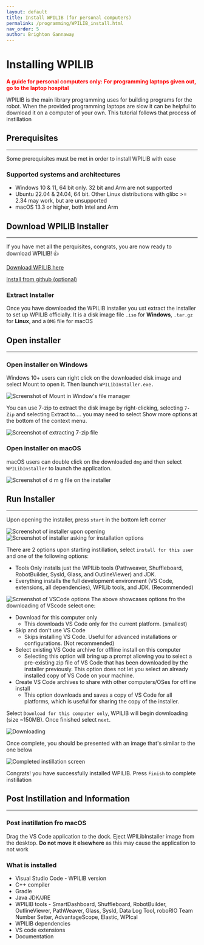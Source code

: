 ```yaml
---
layout: default
title: Install WPILIB (for personal computers)
permalink: /programming/WPILIB_install.html
nav_order: 5
author: Brighton Gannaway
---
```

# Installing WPILIB

<span style="color:red"><b>A guide for personal computers only: For programming laptops given out, go to the laptop hospital</b></span>

WPILIB is the main library programming uses for building programs for the robot. When the provided programming laptops
are slow it can be helpful to download it on a computer of your own. This tutorial follows that process of instillation

## Prerequisites
<hr>

Some prerequisites must be met in order to install WPILIB with ease

### Supported systems and architectures

<ul>
    <li>Windows 10 & 11, 64 bit only. 32 bit and Arm are not supported</li>
    <li>Ubuntu 22.04 & 24.04, 64 bit. Other Linux distributions with glibc >= 2.34 may work, but are unsupported</li>
    <li>macOS 13.3 or higher, both Intel and Arm</li>
</ul>

## Download WPILIB Installer
<hr>

If you have met all the perquisites, congrats, you are now ready to download WPILIB! 👍

[Download WPILIB here](https://packages.wpilib.workers.dev/installer/v2025.2.1/Win64/WPILib_Windows-2025.2.1.iso)

[Install from github (optional)](https://github.com/wpilibsuite/allwpilib/releases/latest/)

### Extract Installer

Once you have downloaded the WPILIB installer you ust extract the installer to set up WPILIB officially. It is a disk image file `.iso` for **Windows**, `.tar.gz` for **Linux**, and a `DMG` file for macOS

## Open installer
<hr>

### Open installer on Windows

Windows 10+ users can right click on the downloaded disk image and select Mount to open it. Then launch `WPILibInstaller.exe.`

![Screenshot of Mount in Window's file manager](https://docs.wpilib.org/en/stable/_images/extract-windows-10.webp)

You can use 7-zip to extract the disk image by right-clicking, selecting `7-Zip` and selecting Extract to…. you may need to select Show more options at the bottom of the context menu.

![Screenshot of extracting 7-zip file](https://docs.wpilib.org/en/stable/_images/extract-windows-7.webp)

### Open installer on macOS

macOS users can double click on the downloaded `dmg` and then select `WPILibInstaller` to launch the application.

![Screenshot of d m g file on the installer](https://docs.wpilib.org/en/stable/_images/macos-launch.webp)

## Run Installer
<hr>

Upon opening the installer, press `start` in the bottom left corner

![Screenshot of installer upon opening](https://docs.wpilib.org/en/stable/_images/installer-start.webp)
![Screenshot of installer asking for installation options](https://docs.wpilib.org/en/stable/_images/installer-options.webp)

There are 2 options upon starting instillation, select `install for this user` and one of the following options:

<ul>
    <li> Tools Only installs just the WPILib tools (Pathweaver, Shuffleboard, RobotBuilder, SysId, Glass, and OutlineViewer) and JDK.</li>
    <li> Everything installs the full development environment (VS Code, extensions, all dependencies), WPILib tools, and JDK. (Recommended)</li>
</ul>

![Screenshot of VSCode options](https://docs.wpilib.org/en/stable/_images/installer-vscode-download.webp)
The above showcases options fro the downloading of VScode select one:

<ul>
    <li> Download for this computer only
        <ul>
            <li> This downloads VS Code only for the current platform. (smallest) </li>
        </ul>
    </li>
    <li> Skip and don’t use VS Code
        <ul>
            <li> Skips installing VS Code. Useful for advanced installations or configurations. (Not recommended) </li>
        </ul>
    </li>
    <li> Select existing VS Code archive for offline install on this computer
        <ul>
            <li> Selecting this option will bring up a prompt allowing you to select a pre-existing zip file of VS Code that has been downloaded by the installer   previously. This option does not let you select an already installed copy of VS Code on your machine. </li>
        </ul>
    </li>
    <li> Create VS Code archives to share with other computers/OSes for offline install
        <ul>
            <li> This option downloads and saves a copy of VS Code for all platforms, which is useful for sharing the copy of the installer. </li>
        </ul>
    </li>
</ul>

Select `Download for this computer only`, WPILIB will begin downloading (size ~150MB). Once finished select `next`.

![Downloading](https://docs.wpilib.org/en/stable/_images/installer-installing.webp)

Once complete, you should be presented with an image that's similar to the one below

![Completed instillation screen](https://docs.wpilib.org/en/stable/_images/installer-finish.webp)

Congrats! you have successfully installed WPILIB. Press `Finish` to complete instillation

## Post Instillation and Information
<hr>

### Post instillation fro macOS

Drag the VS Code application to the dock. Eject WPILibInstaller image from the desktop. **Do not move it elsewhere** as this may cause the application to not work

### What is installed

<ul>
    <li>Visual Studio Code - WPILIB version</li>
    <li>C++ compiler</li>
    <li>Gradle</li>
    <li>Java JDK/JRE</li>
    <li>WPILIB tools -  SmartDashboard, Shuffleboard, RobotBuilder, OutlineViewer, PathWeaver, Glass, SysId, Data Log Tool, roboRIO Team Number Setter, AdvantageScope, Elastic, WPIcal</li>
    <li>WPILIB dependencies</li>
    <li>VS code extensions</li>
    <li>Documentation</li>
</ul>



























